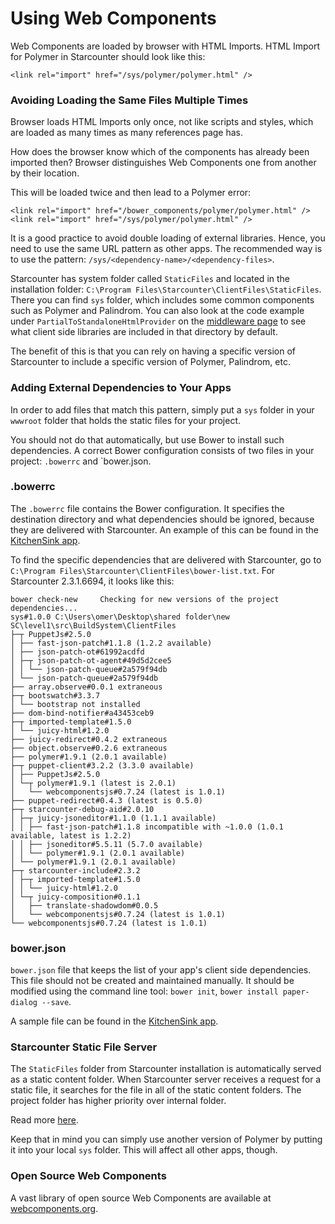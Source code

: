 # Using Web Components

Web Components are loaded by browser with HTML Imports. HTML Import for Polymer in Starcounter should look like this:

```markup
<link rel="import" href="/sys/polymer/polymer.html" />
```

### Avoiding Loading the Same Files Multiple Times

Browser loads HTML Imports only once, not like scripts and styles, which are loaded as many times as many references page has.

How does the browser know which of the components has already been imported then? Browser distinguishes Web Components one from another by their location.

This will be loaded twice and then lead to a Polymer error:

```markup
<link rel="import" href="/bower_components/polymer/polymer.html" />
<link rel="import" href="/sys/polymer/polymer.html" />
```

It is a good practice to avoid double loading of external libraries. Hence, you need to use the same URL pattern as other apps. The recommended way is to use the pattern: `/sys/<dependency-name>/<dependency-files>`.

Starcounter has system folder called `StaticFiles` and located in the installation folder: `C:\Program Files\Starcounter\ClientFiles\StaticFiles`. There you can find `sys` folder, which includes some common components such as Polymer and Palindrom. You can also look at the code example under `PartialToStandaloneHtmlProvider` on the [middleware page](../network/middleware.md) to see what client side libraries are included in that directory by default.

The benefit of this is that you can rely on having a specific version of Starcounter to include a specific version of Polymer, Palindrom, etc.

### Adding External Dependencies to Your Apps

In order to add files that match this pattern, simply put a `sys` folder in your `wwwroot` folder that holds the static files for your project.

You should not do that automatically, but use Bower to install such dependencies. A correct Bower configuration consists of two files in your project: `.bowerrc` and \`bower.json.

### .bowerrc

The `.bowerrc` file contains the Bower configuration. It specifies the destination directory and what dependencies should be ignored, because they are delivered with Starcounter. An example of this can be found in the [KitchenSink app](https://github.com/StarcounterApps/KitchenSink/blob/master/src/KitchenSink/.bowerrc).

To find the specific dependencies that are delivered with Starcounter, go to `C:\Program Files\Starcounter\ClientFiles\bower-list.txt`. For Starcounter 2.3.1.6694, it looks like this:



```text
bower check-new     Checking for new versions of the project dependencies...
sys#1.0.0 C:\Users\omer\Desktop\shared folder\new SC\level1\src\BuildSystem\ClientFiles
├─┬ PuppetJs#2.5.0
│ ├── fast-json-patch#1.1.8 (1.2.2 available)
│ ├── json-patch-ot#61992acdfd
│ ├─┬ json-patch-ot-agent#49d5d2cee5
│ │ └── json-patch-queue#2a579f94db
│ └── json-patch-queue#2a579f94db
├── array.observe#0.0.1 extraneous
├─┬ bootswatch#3.3.7
│ └── bootstrap not installed
├── dom-bind-notifier#a43453ceb9
├─┬ imported-template#1.5.0
│ └── juicy-html#1.2.0
├── juicy-redirect#0.4.2 extraneous
├── object.observe#0.2.6 extraneous
├── polymer#1.9.1 (2.0.1 available)
├─┬ puppet-client#3.2.2 (3.3.0 available)
│ ├── PuppetJs#2.5.0
│ └─┬ polymer#1.9.1 (latest is 2.0.1)
│   └── webcomponentsjs#0.7.24 (latest is 1.0.1)
├── puppet-redirect#0.4.3 (latest is 0.5.0)
├─┬ starcounter-debug-aid#2.0.10
│ ├─┬ juicy-jsoneditor#1.1.0 (1.1.1 available)
│ │ ├── fast-json-patch#1.1.8 incompatible with ~1.0.0 (1.0.1 available, latest is 1.2.2)
│ │ ├── jsoneditor#5.5.11 (5.7.0 available)
│ │ └── polymer#1.9.1 (2.0.1 available)
│ └── polymer#1.9.1 (2.0.1 available)
├─┬ starcounter-include#2.3.2
│ ├─┬ imported-template#1.5.0
│ │ └── juicy-html#1.2.0
│ └─┬ juicy-composition#0.1.1
│   ├── translate-shadowdom#0.0.5
│   └── webcomponentsjs#0.7.24 (latest is 1.0.1)
└── webcomponentsjs#0.7.24 (latest is 1.0.1)
```

### bower.json

`bower.json` file that keeps the list of your app's client side dependencies. This file should not be created and maintained manually. It should be modified using the command line tool: `bower init`, `bower install paper-dialog --save`.

A sample file can be found in the [KitchenSink app](https://github.com/StarcounterApps/KitchenSink/blob/master/src/KitchenSink/bower.json).

### Starcounter Static File Server

The `StaticFiles` folder from Starcounter installation is automatically served as a static content folder. When Starcounter server receives a request for a static file, it searches for the file in all of the static content folders. The project folder has higher priority over internal folder.

Read more [here](../network/static-file-server.md).

Keep that in mind you can simply use another version of Polymer by putting it into your local `sys` folder. This will affect all other apps, though.

### Open Source Web Components

A vast library of open source Web Components are available at [webcomponents.org](https://www.webcomponents.org/).


